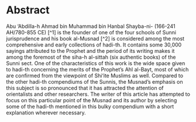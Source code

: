 Abstract
========

Abu ‘Abdilla-h Ahmad bin Muhammad bin Hanbal Shayba-ni- (166-241
AH/780-855 CE) [^1] is the founder of one of the four schools of Sunni
jurisprudence and his book al-Musnad [^2] is considered among the most
comprehensive and early collections of hadi-th. It contains some 30,000
sayings attributed to the Prophet and the period of its writing makes it
among the foremost of the siha-h al-sittah (six authentic books) of the
Sunni sect. One of the characteristics of this work is the wide space
given to hadi-th concerning the merits of the Prophet’s Ahl al-Bayt,
most of which are confirmed from the viewpoint of Shi‘ite Muslims as
well. Compared to the other hadi-th compendiums of the Sunnis, the
Musnad’s emphasis on this subject is so pronounced that it has attracted
the attention of orientalists and other researchers. The writer of this
article has attempted to focus on this particular point of the Musnad
and its author by selecting some of the hadi-th mentioned in this bulky
compendium with a short explanation wherever necessary.


